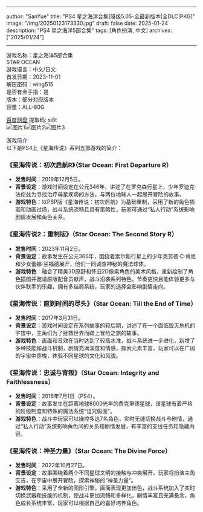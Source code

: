 
---
author: "SanYue"
title: "PS4 星之海洋合集[降级5.05-全最新版本|全DLC|PKG]"
image: "/img/20250123173330.jpg"
draft: false
date: 2025-01-24
description: "PS4 星之海洋5部合集"
tags: [角色扮演, 中文]
archives: ["2025/01/24"]

---

游戏名称：星之海洋5部合集   
STAR OCEAN    
游戏语言：中文/日文  
首发日期：2023-11-01  
解压密码：wing515  
是否有金手指：是  
版本：部分对应版本   
容量：ALL-80G

[百度网盘](https://pan.baidu.com/s/1tvOcktJM-5HCqpJBMD64Uw) 提取码: si8t  
![图片1](/img/25e67a.jpg)![图片2](/img/1ca236.jpg)![图片3](/img/4abcba.jpg)  

游戏简介  
以下是PS4上《星海传说》系列五部游戏的简介：

### 《星海传说：初次启航R》（Star Ocean: First Departure R）
- **发售时间**：2019年12月5日。
- **背景设定**：游戏时间设定在公元346年，讲述了在罗克森行星上，少年罗迪克·法伦兹为寻找治疗母星疾病的方法，与两位地球人一起展开冒险的故事。
- **游戏特色**：以PSP版《星海传说：初次启航》为基础重制，采用了新的角色插画和动画过场，战斗系统流畅且具有策略性，玩家可通过“私人行动”系统影响剧情发展和角色关系。

### 《星海传说2：重制版》（Star Ocean: The Second Story R）
- **发售时间**：2023年11月2日。
- **背景设定**：故事发生在公元366年，围绕着索尔斯行星上的少年克劳德·C·肯尼和少女蕾娜·兰福德展开，他们一同调查神秘的魔法球体。
- **游戏特色**：融合了精美3D原野和怀旧2D像素角色的美术风格，重新绘制了角色插图并邀请原版配音员献声，战斗沿袭系列特色，节奏更快且能体验更多与伙伴联手的乐趣，拥有多结局系统，玩家的选择会影响剧情走向。

### 《星海传说：直到时间的尽头》（Star Ocean: Till the End of Time）
- **发售时间**：2017年3月31日。
- **背景设定**：游戏时间设定在系列故事的较后期，讲述了在一个面临毁灭危机的宇宙中，主角们为了拯救世界而踏上冒险之旅的故事。
- **游戏特色**：画面和音效在当时达到了较高水准，战斗系统进一步进化，新增了多种技能和战斗机制，剧情充满深度和情感，探索元素丰富，玩家可以在广阔的宇宙中穿梭，体验不同星球的文化和风貌。

### 《星海传说：忠诚与背叛》（Star Ocean: Integrity and Faithlessness）
- **发售时间**：2016年7月1日（PS4）。
- **背景设定**：故事发生在距离地球6000光年的费克里德星球，该星球有着严格的阶级制度和特殊的魔法系统“诅咒假面”。
- **游戏特色**：战斗中玩家可以操控多达7名角色，实时无缝切换战斗与剧情，通过“私人行动”系统影响角色间的关系和剧情发展，有丰富的支线任务和隐藏内容。

### 《星海传说：神圣力量》（Star Ocean: The Divine Force）
- **发售时间**：2022年10月27日。
- **背景设定**：故事围绕着两个不同星球文明的接触与冲突展开，玩家将扮演主角艾吉，在宇宙中展开冒险，探索神秘的“神圣力量”。
- **游戏特色**：采用了全新的图形引擎，画面表现更加出色，战斗系统加入了实时切换武器和技能的机制，使战斗更加流畅和多样化，剧情丰富且充满悬念，角色成长系统丰富，玩家可以根据自己的喜好培养角色。
